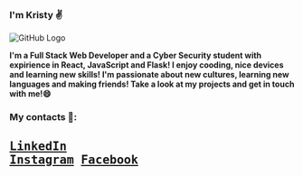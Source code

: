 ### I'm Kristy ✌️

![GitHub Logo](https://toggl.com/blog/wp-content/uploads/2018/08/toggl-it-jobs-explained-with-changing-lightbulb-cover.jpg)<br>


<b>I'm a Full Stack Web Developer and a Cyber Security student with expirience in React, JavaScript and Flask! I enjoy cooding, nice devices and learning new skills! I'm passionate about new cultures, learning new languages and making friends! Take a look at my projects and get in touch with me!😄</b><br>

### My contacts 📌:

## <pre>[LinkedIn](https://www.linkedin.com/in/cristina-chiticari-fullstack/)  [Instagram](https://www.instagram.com/the_frantss/)  [Facebook](https://www.facebook.com/kristina.frants)
<!--
**KristinaFrants/KristinaFrants** is a ✨ _special_ ✨ repository because its `README.md` (this file) appears on your GitHub profile.

Here are some ideas to get you started:

- 🔭 I’m currently working on ...
- 🌱 I’m currently learning ...
- 👯 I’m looking to collaborate on ...
- 🤔 I’m looking for help with ...
- 💬 Ask me about ...
- 📫 How to reach me: ...
- 😄 Pronouns: ...
- ⚡ Fun fact: ...
-->
